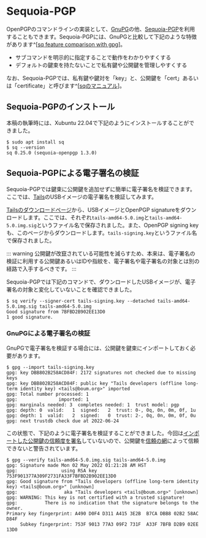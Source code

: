# Sequoia-PGP
OpenPGPのコマンドラインの実装として、[GnuPG](../email/keyManagement.md)の他、[Sequoia-PGP](https://sequoia-pgp.org/)を利用することもできます。Sequoia-PGPには、GnuPGと比較して下記のような特徴があります^[[sq feature comparison with gpg](https://sequoia-pgp.org/blog/2022/05/11/202205-sq-gpg-comparison/)]。

- サブコマンドを明示的に指定することで動作をわかりやすくする
- デフォルトの鍵束を持たないことで私有鍵や公開鍵を管理しやすくする

なお、Sequoia-PGPでは、私有鍵や鍵対を「key」と、公開鍵を「cert」あるいは「certificate」と呼びます^[[sqのマニュアル](https://docs.sequoia-pgp.org/sq/index.html)]。

## Sequoia-PGPのインストール
本稿の執筆時には、Xubuntu 22.04で下記のようにインストールすることができました。

```
$ sudo apt install sq
$ sq --version
sq 0.25.0 (sequoia-openpgp 1.3.0)
```

## Sequoia-PGPによる電子署名の検証
Sequoia-PGPでは鍵束に公開鍵を追加せずに簡単に電子署名を検証できます。ここでは、[Tails](https://tails.boum.org)のUSBイメージの電子署名を検証してみます。

[Tailsのダウンロードページ](https://tails.boum.org/install/download/)から、USBイメージとOpenPGP signatureをダウンロードします。ここでは、それぞれ`tails-amd64-5.0.img`と`tails-amd64-5.0.img.sig`というファイル名で保存されました。また、OpenPGP signing keyも、このページからダウンロードします。`tails-signing.key`というファイル名で保存されました。

::: warning
公開鍵が改竄されている可能性を減らすため、本来は、電子署名の検証に利用する公開鍵あるいはIDや指紋を、電子署名や電子署名の対象とは別の経路で入手するべきです。
:::

Sequoia-PGPでは下記のコマンドで、ダウンロードしたUSBイメージが、電子署名の対象と変化していないことを確認できました。

```
$ sq verify --signer-cert tails-signing.key --detached tails-amd64-5.0.img.sig tails-amd64-5.0.img
Good signature from 7BFBD2B902EE13D0
1 good signature.
```

### GnuPGによる電子署名の検証
GnuPGで電子署名を検証する場合には、公開鍵を鍵束にインポートしておく必要があります。

```
$ gpg --import tails-signing.key
gpg: key DBB802B258ACD84F: 2172 signatures not checked due to missing keys
gpg: key DBB802B258ACD84F: public key "Tails developers (offline long-term identity key) <tails@boum.org>" imported
gpg: Total number processed: 1
gpg:               imported: 1
gpg: marginals needed: 3  completes needed: 1  trust model: pgp
gpg: depth: 0  valid:   1  signed:   2  trust: 0-, 0q, 0n, 0m, 0f, 1u
gpg: depth: 1  valid:   2  signed:   0  trust: 2-, 0q, 0n, 0m, 0f, 0u
gpg: next trustdb check due at 2022-06-24
```

この状態で、下記のように電子署名を検証することができました。今回は[インポートした公開鍵の信頼度を署名](../email/keyManagement.md#%E5%85%AC%E9%96%8B%E9%8D%B5%E3%81%AE%E3%82%A4%E3%83%B3%E3%83%9B%E3%82%9A%E3%83%BC%E3%83%88%E3%81%A8%E7%BD%B2%E5%90%8D)していないので、公開鍵を[信頼の網](../OpenPGP/wot.md#openpgp%E3%81%AB%E3%82%88%E3%82%8B%E4%BF%A1%E9%A0%BC%E3%81%AE%E7%B6%B2)によって信頼できないと警告されています。

```
$ gpg --verify tails-amd64-5.0.img.sig tails-amd64-5.0.img
gpg: Signature made Mon 02 May 2022 01:21:28 AM HST
gpg:                using RSA key 753F901377A309F2731FA33F7BFBD2B902EE13D0
gpg: Good signature from "Tails developers (offline long-term identity key) <tails@boum.org>" [unknown]
gpg:                 aka "Tails developers <tails@boum.org>" [unknown]
gpg: WARNING: This key is not certified with a trusted signature!
gpg:          There is no indication that the signature belongs to the owner.
Primary key fingerprint: A490 D0F4 D311 A415 3E2B  B7CA DBB8 02B2 58AC D84F
     Subkey fingerprint: 753F 9013 77A3 09F2 731F  A33F 7BFB D2B9 02EE 13D0
```
